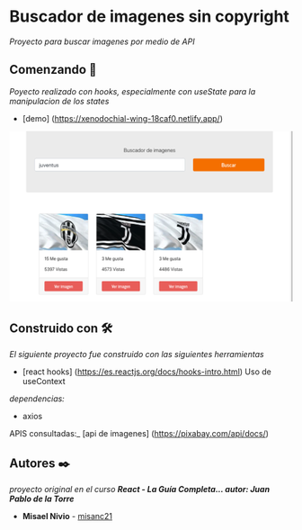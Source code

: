 # Buscador de imagenes sin copyright
_Proyecto para buscar imagenes por medio de API_ 

## Comenzando 🚀
_Poyecto realizado con hooks, especialmente con useState para la manipulacion de los states_ 

* [demo] (https://xenodochial-wing-18caf0.netlify.app/)

![myimage-alt-tag](/imgdemo.png)

## Construido con 🛠️
_El siguiente proyecto fue construido con las siguientes herramientas_
* [react hooks] (https://es.reactjs.org/docs/hooks-intro.html) Uso de useContext

_dependencias:_
* axios

APIS consultadas:_
[api de imagenes] (https://pixabay.com/api/docs/)

## Autores ✒️

_proyecto original en el curso **React - La Guía Completa... autor: Juan Pablo de la Torre**_

* **Misael Nivio**  - [misanc21](https://github.com/misanc21)
